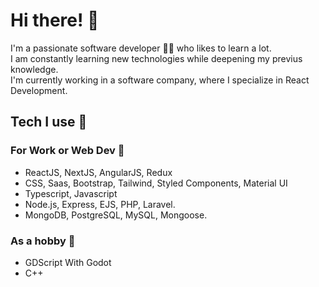 # Hi there! :wave:
 I'm a passionate software developer :technologist: who likes to learn a lot. <br>
 I am constantly learning new technologies while deepening my previus knowledge.<br>
 I'm currently working in a software company, where I specialize in React Development.
 
 ## Tech I use :rocket:
 ### For Work or Web Dev :construction_worker:
 <ul>
   <li>ReactJS, NextJS, AngularJS, Redux</li>
   <li>CSS, Saas, Bootstrap, Tailwind, Styled Components, Material UI</li>
   <li>Typescript, Javascript</li>
   <li>Node.js, Express, EJS, PHP, Laravel.</li>
   <li>MongoDB, PostgreSQL, MySQL, Mongoose.</li>
</ul>

 ### As a hobby :tada:
 <ul>
   <li>GDScript With Godot</li>
   <li>C++</li>
</ul>
 

